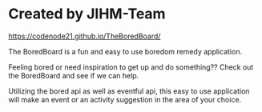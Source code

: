 # Created by JIHM-Team

https://codenode21.github.io/TheBoredBoard/

The BoredBoard is a fun and easy to use boredom remedy application. 

Feeling bored or need inspiration to get up and do something?? Check out the BoredBoard and see if we can help.

Utilizing the bored api as well as eventful api, this easy to use application will make an event or an activity suggestion in the area of your choice. 


